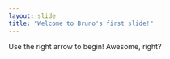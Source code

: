 ```yaml
---
layout: slide
title: "Welcome to Bruno's first slide!"
---
```


Use the right arrow to begin! Awesome, right?

